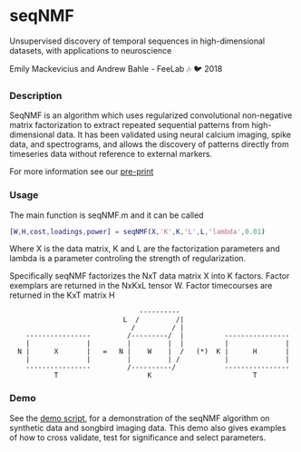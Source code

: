 # seqNMF 
Unsupervised discovery of temporal sequences in high-dimensional datasets, with applications to neuroscience
 
Emily Mackevicius and Andrew Bahle - FeeLab :notes: :bird: 2018

### Description
SeqNMF is an algorithm which uses regularized convolutional non-negative matrix factorization to extract repeated sequential patterns from high-dimensional data. It has been validated using neural calcium imaging, spike data, and spectrograms, and allows the discovery of patterns directly from timeseries data without reference to external markers.

For more information see our [pre-print](https://www.biorxiv.org/)
### Usage
The main function is seqNMF.m and it can be called 
```matlab
[W,H,cost,loadings,power] = seqNMF(X,'K',K,'L',L,'lambda',0.01)
```
Where X is the data matrix, K and L are the factorization parameters and lambda is a parameter controling the strength of regularization.

Specifically seqNMF factorizes the NxT data matrix X into K factors. Factor exemplars are returned in the NxKxL tensor W. Factor timecourses are returned in the KxT matrix H

                                    ----------    
                                L  /         /|
                                  /         / |
        ----------------         /---------/  |          ----------------
        |              |         |         |  |          |              |
      N |      X       |   =   N |    W    |  /   (*)  K |      H       |           
        |              |         |         | /           |              |
        ----------------         /----------/            ----------------
               T                      K                         T

### Demo
See the [demo script](demo.m), for a demonstration of the seqNMF algorithm on synthetic data and songbird imaging data. This demo also gives examples of how to cross validate, test for significance and select parameters.




